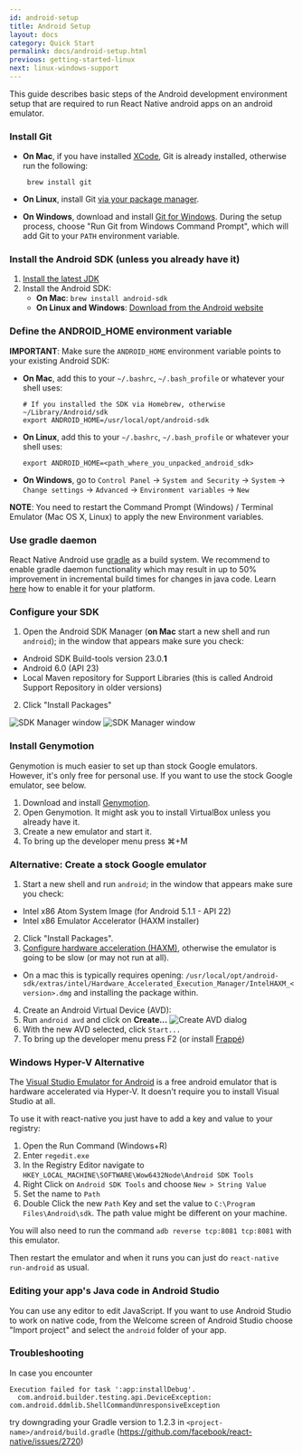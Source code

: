 ```yaml
---
id: android-setup
title: Android Setup
layout: docs
category: Quick Start
permalink: docs/android-setup.html
previous: getting-started-linux
next: linux-windows-support
---
```


This guide describes basic steps of the Android development environment setup that are required to run React Native android apps on an android emulator.

### Install Git

  - **On Mac**, if you have installed [XCode](https://developer.apple.com/xcode/), Git is already installed, otherwise run the following:

         brew install git

  - **On Linux**, install Git [via your package manager](https://git-scm.com/download/linux).

  - **On Windows**, download and install [Git for Windows](https://git-for-windows.github.io/). During the setup process, choose "Run Git from Windows Command Prompt", which will add Git to your `PATH` environment variable.

### Install the Android SDK (unless you already have it)

1. [Install the latest JDK](http://www.oracle.com/technetwork/java/javase/downloads/jdk8-downloads-2133151.html)
2. Install the Android SDK:
     - **On Mac**: `brew install android-sdk`
     - **On Linux and Windows**: [Download from the Android website](https://developer.android.com/sdk/installing/index.html)

### Define the ANDROID_HOME environment variable

__IMPORTANT__: Make sure the `ANDROID_HOME` environment variable points to your existing Android SDK:

  - **On Mac**, add this to your `~/.bashrc`, `~/.bash_profile` or whatever your shell uses:

        # If you installed the SDK via Homebrew, otherwise ~/Library/Android/sdk
        export ANDROID_HOME=/usr/local/opt/android-sdk
  - **On Linux**, add this to your `~/.bashrc`, `~/.bash_profile` or whatever your shell uses:

        export ANDROID_HOME=<path_where_you_unpacked_android_sdk>

  - **On Windows**, go to `Control Panel` -> `System and Security` -> `System` -> `Change settings` -> `Advanced` -> `Environment variables` -> `New`

__NOTE__: You need to restart the Command Prompt (Windows) / Terminal Emulator (Mac OS X, Linux) to apply the new Environment variables.


### Use gradle daemon

React Native Android use [gradle](https://docs.gradle.org) as a build system. We recommend to enable gradle daemon functionality which may result in up to 50% improvement in incremental build times for changes in java code. Learn [here](https://docs.gradle.org/2.9/userguide/gradle_daemon.html) how to enable it for your platform.

### Configure your SDK

1. Open the Android SDK Manager (**on Mac** start a new shell and run `android`); in the window that appears make sure you check:
  * Android SDK Build-tools version 23.0.**1**
  * Android 6.0 (API 23)
  * Local Maven repository for Support Libraries (this is called Android Support Repository in older versions)
2. Click "Install Packages"

![SDK Manager window](img/AndroidSDK1.png) ![SDK Manager window](img/AndroidSDK2.png)

### Install Genymotion

Genymotion is much easier to set up than stock Google emulators. However, it's only free for personal use. If you want to use the stock Google emulator, see below.

1. Download and install [Genymotion](https://www.genymotion.com/).
2. Open Genymotion. It might ask you to install VirtualBox unless you already have it.
3. Create a new emulator and start it.
4. To bring up the developer menu press ⌘+M

### Alternative: Create a stock Google emulator

1. Start a new shell and run `android`; in the window that appears make sure you check:
  * Intel x86 Atom System Image (for Android 5.1.1 - API 22)
  * Intel x86 Emulator Accelerator (HAXM installer)
2. Click "Install Packages".
3. [Configure hardware acceleration (HAXM)](http://developer.android.com/tools/devices/emulator.html#vm-mac), otherwise the emulator is going to be slow (or may not run at all).
  * On a mac this is typically requires opening: `/usr/local/opt/android-sdk/extras/intel/Hardware_Accelerated_Execution_Manager/IntelHAXM_<version>.dmg` and installing the package within.
4. Create an Android Virtual Device (AVD):
  1. Run `android avd` and click on **Create...**
  ![Create AVD dialog](img/CreateAVD.png)
  2. With the new AVD selected, click `Start...`
5. To bring up the developer menu press F2 (or install [Frappé](http://getfrappe.com))

### Windows Hyper-V Alternative

The [Visual Studio Emulator for Android](https://www.visualstudio.com/en-us/features/msft-android-emulator-vs.aspx) is a free android emulator that is hardware accelerated via Hyper-V. It doesn't require you to install Visual Studio at all.

To use it with react-native you just have to add a key and value to your registry:

1. Open the Run Command (Windows+R)
2. Enter `regedit.exe`
3. In the Registry Editor navigate to `HKEY_LOCAL_MACHINE\SOFTWARE\Wow6432Node\Android SDK Tools`
4. Right Click on `Android SDK Tools` and choose `New > String Value`
5. Set the name to `Path`
6. Double Click the new `Path` Key and set the value to `C:\Program Files\Android\sdk`. The path value might be different on your machine.

You will also need to run the command `adb reverse tcp:8081 tcp:8081` with this emulator.

Then restart the emulator and when it runs you can just do `react-native run-android` as usual.

### Editing your app's Java code in Android Studio

You can use any editor to edit JavaScript. If you want to use Android Studio to work on native code, from the Welcome screen of Android Studio choose "Import project" and select the `android` folder of your app.

### Troubleshooting

In case you encounter

```
Execution failed for task ':app:installDebug'.
  com.android.builder.testing.api.DeviceException: com.android.ddmlib.ShellCommandUnresponsiveException
```

try downgrading your Gradle version to 1.2.3 in `<project-name>/android/build.gradle` (https://github.com/facebook/react-native/issues/2720)

